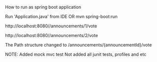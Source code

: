 How to run as spring boot application

Run 'Application.java' from IDE
OR
mvn spring-boot:run

http://localhost:8080//announcements/1/vote


http://localhost:8080//announcements/2/vote

The Path structure changed to /announcements/{announcementId}/vote

NOTE:
Added mock mvc test
Not added all junit tests, profiles and etc


